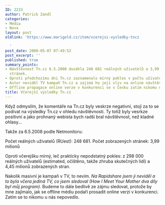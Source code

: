 ```yaml
---
ID: 2233
author: Patrick Zandl
categories:
- Média
- Nova
layout: post
oldlink: 'https://www.marigold.cz/item/vcerejsi-vysledky-tncz

  '
post_date: 2008-05-07 07:49:52
post_excerpt: ''
published: true
summary_points:
- Návštěvnost Tn.cz 6.5.2008 dosáhla 248 681 reálných uživatelů a 3,99 milionů zobrazených
  stránek.
- Oproti předchozímu dni Tn.cz zaznamenalo mírný pokles v počtu uživatelů i zobrazení.
- Autor neviděl TV kampaň Tn.cz a zajímá ho její vliv na online návštěvnost.
- Offline propagace online verze v konkurenci se v Česku zatím nikomu nepovedla.
title: Včerejší výsledky Tn.cz
---
```


Když odmyslím, že komentáře na Tn.cz byly veskrze negativní, stojí za to se podívat na výsledky Tn.cz v ohledu návštěvnosti. Ty totiž byly vesrkze positivní a jako prohnaný webista bych radši bral návštěvnost, než kladné ohlasy... 

Takže za 6.5.2008 podle Netmonitoru:

Počet reálných uživatelů (RUest): 248 681.
Počet zobrazených stránek: 3,99 milionů

Oproti včerejšku mírný, leč prakticky nepodstatný pokles: z 298 000 reálných uživatelů (estimated, očištěno, takže zhruba skutečných lidí) a 4,45 milionů zobrazených stran.

Nakolik masivní je kampaň v TV, to nevím. <i>Na Rapidshare jsem ji neviděl a to byla včera jediná TV, co jsem sledoval (How I Meet Your Mother dva díly byl můj program).</i> Budeme to dále bedlivě ze zájmu sledovat, protože by mne zajímalo, jak se offline médiu podaří prosadit online verzi v konkurenci. Zatím se to nikomu u nás nepovedlo.